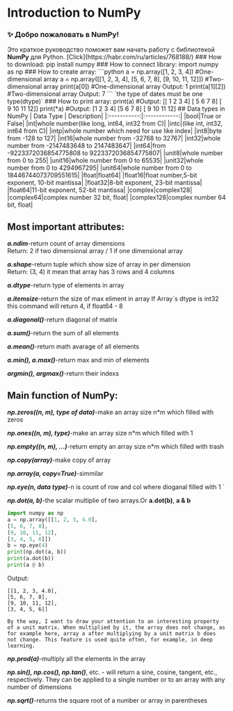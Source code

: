 # Introduction to NumPy
<h3>✨ Добро пожаловать в NumPy!</h3>
Это краткое руководство поможет вам начать работу с библиотекой <b>NumPy</b> для Python.
</div>
[Click](https://habr.com/ru/articles/768188/)
### How to download:
    pip install numpy
### How to connect library:
    import numpy as np
### How to create array:
```python
a = np.array([1, 2, 3, 4]) #One-dimensional array  
a = np.array([[1, 2, 3, 4], [5, 6, 7, 8], [9, 10, 11, 12]]) #Two-dimensional array  
print(a[0]) #One-dimensional array Output: 1  
print(a[1][2]) #Two-dimensional array Output: 7  
```
`the type of dates must be one type(dtype)`
### How to print array:
    print(a) 
    #Output:
    [[ 1  2  3  4]
    [ 5  6  7  8]
    [ 9 10 11 12]]
    print(*a)
    #Output:
    [1 2 3 4] [5 6 7 8] [ 9 10 11 12]
## Data types in NumPy
| Data Type | Description|
|:-----------:|:------------:|
|bool|True or False|
|int|whole number(like long, int64, int32 from C)|
|intc|(like int, int32, int64 from C)|
|intp|whole number which need for use like index|
|int8|byte from -128 to 127|
|int16|whole number from -32768 to 32767|
|int32|whole number from -2147483648 to 2147483647|
|int64|from -9223372036854775808 to 9223372036854775807|
|unit8|whole number from 0 to 255|
|unit16|whole number from 0 to 65535|
|unit32|whole number from 0 to 4294967295|
|unit64|whole number from 0 to 18446744073709551615|
|float|float64|
|float16|float number,5-bit exponent, 10-bit mantissa|
|float32|8-bit exponent, 23-bit mantissa|
|float64|11-bit exponent, 52-bit mantissa|
|complex|complex128|
|complex64|complex number 32 bit, float|
|complex128|complex number 64 bit, float|

## Most important attributes:
***a.ndim***-return count of  array dimensions  
Return: 2 if two dimensional array / 1 if one dimensional array  

***a.shape***-return tuple which show size of array in per dimension  
Return: (3, 4) it mean that array has 3 rows and 4 columns  

***a.dtype***-return type of elements in array  

***a.itemsize***-return the size of max eliment in array
If Array`s dtype is int32 this command will return 4, if float64 - 8

***a.diagonal()***-return diagonal of matrix 

***a.sum()***-return the sum of all elements

***a.mean()***-return math avarage of all elements

***a.min(), a.max()***-return max and min of elements

***argmin(), argmax()***-return their indexs

## Main function of NumPy:
***np.zeros((n, m), type of data)***-make an array size n*m which filled with zeros

***np.ones((n, m), type)***-make an array size n*m which filled with 1

***np.empty((n, m), ...)***-return empty an array size n*m which filled with trash

***np.copy(array)***-make copy of array

***np.array(a, copy=True)***-simmilar

***np.eye(n, data type)***-n is count of row and col where dioganal filled with 1 `

***np.dot(a, b)***-the scalar multiplie of two arrays.Or **a.dot(b)**, **a & b**

```python
import numpy as np
a = np.array([[1, 2, 3, 4.0],
[5, 6, 7, 8],
[9, 10, 11, 12],
[3, 4, 5, 6]])
b = np.eye(4)
print(np.dot(a, b))
print(a.dot(b))
print(a @ b)
```
Output:
```
[[1, 2, 3, 4.0],
[5, 6, 7, 8],
[9, 10, 11, 12],
[3, 4, 5, 6]]
```
`By the way, I want to draw your attention to an interesting property of a unit matrix. When multiplied by it, the array does not change, as for example here, array a after multiplying by a unit matrix b does not change. This feature is used quite often, for example, in deep learning.`

***np.prod(a)***-multiply all the elements in the array

***np.sin(), np.cos(), np.tan()***, etc. - will return a sine, cosine, tangent, etc., respectively. They can be applied to a single number or to an array with any number of dimensions

***np.sqrt()***-returns the square root of a number or array in parentheses
